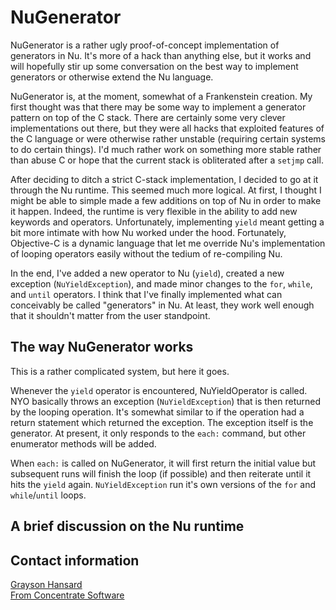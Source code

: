 # NuGenerator

NuGenerator is a rather ugly proof-of-concept implementation of generators in Nu.  It's more of a hack than anything else, but it works and will hopefully stir up some conversation on the best way to implement generators or otherwise extend the Nu language.

NuGenerator is, at the moment, somewhat of a Frankenstein creation.  My first thought was that there may be some way to implement a generator pattern on top of the C stack.  There are certainly some very clever implementations out there, but they were all hacks that exploited features of the C language or were otherwise rather unstable (requiring certain systems to do certain things).  I'd much rather work on something more stable rather than abuse C or hope that the current stack is obliterated after a `setjmp` call.

After deciding to ditch a strict C-stack implementation, I decided to go at it through the Nu runtime.  This seemed much more logical.  At first, I thought I might be able to simple made a few additions on top of Nu in order to make it happen.  Indeed, the runtime is very flexible in the ability to add new keywords and operators.  Unfortunately, implementing `yield` meant getting a bit more intimate with how Nu worked under the hood.  Fortunately, Objective-C is a dynamic language that let me override Nu's implementation of looping operators easily without the tedium of re-compiling Nu.

In the end, I've added a new operator to Nu (`yield`), created a new exception (`NuYieldException`), and made minor changes to the `for`, `while`, and `until` operators.  I think that I've finally implemented what can conceivably be called "generators" in Nu.  At least, they work well enough that it shouldn't matter from the user standpoint.


## The way NuGenerator works

This is a rather complicated system, but here it goes.

Whenever the `yield` operator is encountered, NuYieldOperator is called.  NYO basically throws an exception (`NuYieldException`) that is then returned by the looping operation.  It's somewhat similar to if the operation had a return statement which returned the exception.  The exception itself is the generator.  At present, it only responds to the `each:` command, but other enumerator methods will be added.

When `each:` is called on NuGenerator, it will first return the initial value but subsequent runs will finish the loop (if possible) and then reiterate until it hits the `yield` again.  `NuYieldException` run it's own versions of the `for` and `while`/`until` loops.


## A brief discussion on the Nu runtime

## Contact information

[Grayson Hansard](mailto:info@fromconcentratesoftware.com)  
[From Concentrate Software](http://fromconcentratesoftware.com/)




[nu]: http://programming.nu/